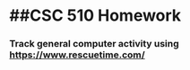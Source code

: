 ##CSC 510 Homework
==========
### Track general computer activity using https://www.rescuetime.com/
